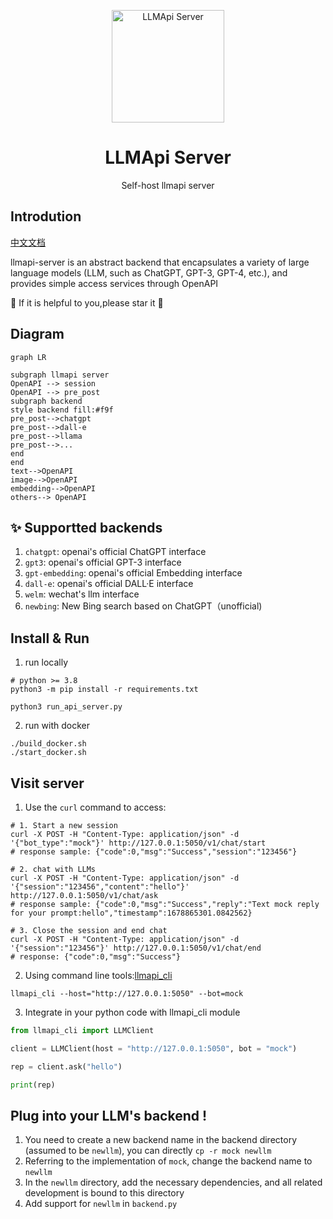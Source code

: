 <p align="center">
  <img width="180" src="https://avatars.githubusercontent.com/u/127706964?s=200&v=4" alt="LLMApi Server">
  <h1 align="center">LLMApi Server</h1>
  <p align="center">Self-host llmapi server</p>
</p>

## Introdution

[中文文档](README.zh.md)

llmapi-server is an abstract backend that encapsulates a variety of large language models (LLM, such as ChatGPT, GPT-3, GPT-4, etc.), and provides simple access services through OpenAPI

:star2: If it is helpful to you,please star it :star2:

## Diagram

```mermaid
graph LR

subgraph llmapi server
OpenAPI --> session
OpenAPI --> pre_post
subgraph backend
style backend fill:#f9f
pre_post-->chatgpt
pre_post-->dall-e
pre_post-->llama
pre_post-->...
end
end
text-->OpenAPI
image-->OpenAPI
embedding-->OpenAPI
others--> OpenAPI

```

## :sparkles: Supportted backends
1. `chatgpt`: openai's official ChatGPT interface
2. `gpt3`: openai's official GPT-3 interface
3. `gpt-embedding`: openai's official Embedding interface
4. `dall-e`: openai's official DALL·E interface
5. `welm`: wechat's llm interface
6. `newbing`: New Bing search based on ChatGPT（unofficial)

## Install & Run

1. run locally
 ``` shell
# python >= 3.8
python3 -m pip install -r requirements.txt

python3 run_api_server.py
```

2. run with docker

``` shell
./build_docker.sh
./start_docker.sh
```

## Visit server

1. Use the `curl` command to access:

``` shell
# 1. Start a new session
curl -X POST -H "Content-Type: application/json" -d '{"bot_type":"mock"}' http://127.0.0.1:5050/v1/chat/start
# response sample: {"code":0,"msg":"Success","session":"123456"}

# 2. chat with LLMs
curl -X POST -H "Content-Type: application/json" -d '{"session":"123456","content":"hello"}' http://127.0.0.1:5050/v1/chat/ask
# response sample: {"code":0,"msg":"Success","reply":"Text mock reply for your prompt:hello","timestamp":1678865301.0842562}

# 3. Close the session and end chat
curl -X POST -H "Content-Type: application/json" -d '{"session":"123456"}' http://127.0.0.1:5050/v1/chat/end
# response: {"code":0,"msg":"Success"}
```

2. Using command line tools:[llmapi_cli](https://github.com/llmapi-io/llmapi-cli)

``` shell
llmapi_cli --host="http://127.0.0.1:5050" --bot=mock
```

3. Integrate in your python code with llmapi_cli module
``` python
from llmapi_cli import LLMClient

client = LLMClient(host = "http://127.0.0.1:5050", bot = "mock")

rep = client.ask("hello")

print(rep)
```

## Plug into your LLM's backend !

1. You need to create a new backend name in the backend directory (assumed to be `newllm`), you can directly `cp -r mock newllm`
2. Referring to the implementation of `mock`, change the backend name to `newllm`
3. In the `newllm` directory, add the necessary dependencies, and all related development is bound to this directory
4. Add support for `newllm` in `backend.py`
